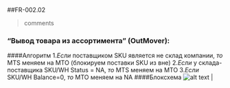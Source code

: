 ##FR-002.02
>comments

### “Вывод товара из ассортимента” (OutMover):

####Алгоритм 
1._Если_ поставщиком SKU является не склад компании, _то_ MTS меняем на MTO (блокируем поставки SKU из вне) 
2._Если_ у склада-поставщика SKU/WH Status = NA, _то_ MTS меняем на MTO 
3._Если_ SKU/WH Balance=0, _то_ MTO меняем на NA 
####Блоксхема
![alt text](http://cs628027.vk.me/v628027613/f337/hcVj-YqGaoM.jpg) |
